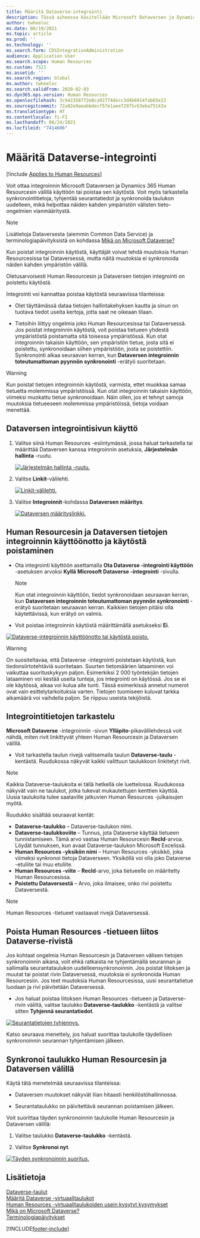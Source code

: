 ```yaml
---
title: Määritä Dataverse-integrointi
description: Tässä aiheessa käsitellään Microsoft Dataversen ja Dynamics 365 Human Resourcesin integrointia.
author: twheeloc
ms.date: 08/19/2021
ms.topic: article
ms.prod: ''
ms.technology: ''
ms.search.form: CDSIntegrationAdministration
audience: Application User
ms.search.scope: Human Resources
ms.custom: 7521
ms.assetid: ''
ms.search.region: Global
ms.author: twheeloc
ms.search.validFrom: 2020-02-03
ms.dyn365.ops.version: Human Resources
ms.openlocfilehash: 3c942358772e8ca92774decc3d4b6914fab65e22
ms.sourcegitcommit: 72a82e9aeabbdecf57e1aee72975c63eba75143a
ms.translationtype: HT
ms.contentlocale: fi-FI
ms.lasthandoff: 08/24/2021
ms.locfileid: "7414606"
---
```

# <a name="configure-dataverse-integration"></a>Määritä Dataverse-integrointi

[!include [Applies to Human Resources](../includes/applies-to-hr.md)]

Voit ottaa integroinnin Microsoft Dataversen ja Dynamics 365 Human Resourcesin välillä käyttöön tai poistaa sen käytöstä. Voit myös tarkastella synkronointitietoja, tyhjentää seurantatiedot ja synkronoida taulukon uudelleen, mikä helpottaa näiden kahden ympäristön välisten tieto-ongelmien vianmääritystä.

> [!NOTE]
> Lisätietoja Dataversesta (aiemmin Common Data Service) ja terminologiapäivityksistä on kohdassa [Mikä on Microsoft Dataverse?](/powerapps/maker/data-platform/data-platform-intro)

Kun poistat integroinnin käytöstä, käyttäjät voivat tehdä muutoksia Human Resourcesissa tai Dataversessä, mutta näitä muutoksia ei synkronoida näiden kahden ympäristön välillä.

Oletusarvoisesti Human Resourcesin ja Dataversen tietojen integrointi on poistettu käytöstä.

Integrointi voi kannattaa poistaa käytöstä seuraavissa tilanteissa:

- Olet täyttämässä dataa tietojen hallintakehyksen kautta ja sinun on tuotava tiedot useita kertoja, jotta saat ne oikeaan tilaan.

- Tietoihin liittyy ongelmia joko Human Resourcesissa tai Dataversessä. Jos poistat integroinnin käytöstä, voit poistaa tietueen yhdestä ympäristöstä poistamatta sitä toisessa ympäristössä. Kun otat integroinnin takaisin käyttöön, sen ympäristön tietue, josta sitä ei poistettu, synkronoidaan siihen ympäristöön, josta se poistettiin. Synkronointi alkaa seuraavan kerran, kun **Dataversen integroinnin toteutumattoman pyynnön synkronointi** -erätyö suoritetaan.

> [!WARNING]
> Kun poistat tietojen integroinnin käytöstä, varmista, ettet muokkaa samaa tietuetta molemmissa ympäristöissä. Kun otat integroinnin takaisin käyttöön, viimeksi muokattu tietue synkronoidaan. Näin ollen, jos et tehnyt samoja muutoksia tietueeseen molemmissa ympäristöissä, tietoja voidaan menettää.

## <a name="access-the-dataverse-integration-page"></a>Dataversen integrointisivun käyttö

1. Valitse siinä Human Resources -esiintymässä, jossa haluat tarkastella tai määrittää Dataversen kanssa integroinnin asetuksia, **Järjestelmän hallinta** -ruutu.

    [![Järjestelmän hallinta -ruutu.](./media/hr-select-system-administration.png)](./media/hr-select-system-administration.png)

2. Valitse **Linkit**-välilehti.

    [![Linkit-välilehti.](./media/hr-system-administration-links.png)](./media/hr-system-administration-links.png)

3. Valitse **Integroinnit**-kohdassa **Dataversen määritys**.

    [![Dataversen määrityslinkki.](./media/hr-admin-integration-dataverse-select.png)](./media/hr-admin-integration-dataverse-select.png)

## <a name="turn-data-integration-between-human-resources-and-dataverse-on-or-off"></a>Human Resourcesin ja Dataversen tietojen integroinnin käyttöönotto ja käytöstä poistaminen

- Ota integrointi käyttöön asettamalla **Ota Dataverse -integrointi käyttöön** -asetuksen arvoksi **Kyllä** **Microsoft Dataverse -integrointi** -sivulla.

    > [!NOTE]
    > Kun otat integroinnin käyttöön, tiedot synkronoidaan seuraavan kerran, kun **Dataversen integroinnin toteutumattoman pyynnön synkronointi** -erätyö suoritetaan seuraavan kerran. Kaikkien tietojen pitäisi olla käytettävissä, kun erätyö on valmis.

- Voit poistaa integroinnin käytöstä määrittämällä asetukseksi **Ei**.

[![Dataverse-integroinnin käyttöönotto tai käytöstä poisto.](./media/hr-admin-integration-dataverse-enable-disable.png)](./media/hr-admin-integration-dataverse-enable-disable.png)

> [!WARNING]
> On suositeltavaa, että Dataverse -integrointi poistetaan käytöstä, kun tiedonsiirtotehtäviä suoritetaan. Suurten tietomäärien lataaminen voi vaikuttaa suorituskykyyn paljon. Esimerkiksi 2 000 työntekijän tietojen lataaminen voi kestää useita tunteja, jos integrointi on käytössä. Jos se ei ole käytössä, aikaa voi kulua alle tunti. Tässä esimerkissä annetut numerot ovat vain esittelytarkoituksia varten. Tietojen tuomiseen kuluvat tarkka aikamäärä voi vaihdella paljon. Se riippuu useista tekijöistä.

## <a name="view-data-integration-details"></a>Integrointitietojen tarkastelu

**Microsoft Dataverse** -integroinnin -sivun **Ylläpito**-pikavälilehdessä voit nähdä, miten rivit linkittyvät yhteen Human Resourcesin ja Dataversen välillä.

- Voit tarkastella taulun rivejä valitsemalla taulun **Dataverse-taulu** -kentästä. Ruudukossa näkyvät kaikki valittuun taulukkoon linkitetyt rivit.

> [!NOTE]
> Kaikkia Dataverse-taulukoita ei tällä hetkellä ole luettelossa. Ruudukossa näkyvät vain ne taulukot, jotka tukevat mukautettujen kenttien käyttöä. Uusia taulukoita tulee saataville jatkuvien Human Resources -julkaisujen myötä.

Ruudukko sisältää seuraavat kentät:

- **Dataverse-taulukko** – Dataverse-taulukon nimi.
- **Dataverse-taulukkoviite** – Tunnus, jota Dataverse käyttää tietueen tunnistamiseen. Tämä arvo vastaa Human Resourcesin **RecId**-arvoa. Löydät tunnuksen, kun avaat Dataverse-taulukon Microsoft Excelissä.
- **Human Resources -yksikön nimi** – Human Resources -yksikkö, joka viimeksi synkronoi tietoja Dataverseen. Yksiköllä voi olla joko Dataverse -etuliite tai muu etuliite.
- **Human Resources -viite** – **RecId**-arvo, joka tietueelle on määritetty Human Resourcesissa.
- **Poistettu Dataversestä** – Arvo, joka ilmaisee, onko rivi poistettu Dataversestä.

> [!NOTE]
> Human Resources -tietueet vastaavat rivejä Dataversessä.

## <a name="remove-the-association-of-a-human-resources-record-from-a-dataverse-row"></a>Poista Human Resources -tietueen liitos Dataverse-rivistä

Jos kohtaat ongelmia Human Resourcesin ja Dataversen välisen tietojen synkronoinnin aikana, voit ehkä ratkaista ne tyhjentämällä seurannan ja sallimalla seurantataulukon uudelleensynkronoinnin. Jos poistat liitoksen ja muutat tai poistat rivin Dataversessä, muutoksia ei synkronoida Human Resourcesiin. Jos teet muutoksia Human Resourcesissa, uusi seurantatietue luodaan ja rivi päivitetään Dataversessä.

- Jos haluat poistaa liitoksen Human Resources -tietueen ja Dataverse-rivin väliltä, valitse taulukko **Dataverse-taulukko** -kentästä ja valitse sitten **Tyhjennä seurantatiedot**.

[![Seurantatietojen tyhjennys.](./media/hr-admin-integration-dataverse-clear-tracking.png)](./media/hr-admin-integration-dataverse-clear-tracking.png)

Katso seuraava menettely, jos haluat suorittaa taulukolle täydellisen synkronoinnin seurannan tyhjentämisen jälkeen.

## <a name="sync-a-table-between-human-resources-and-dataverse"></a>Synkronoi taulukko Human Resourcesin ja Dataversen välillä

Käytä tätä menetelmää seuraavissa tilanteissa:

- Dataversen muutokset näkyvät liian hitaasti henkilöstöhallinnossa.

- Seurantataulukko on päivitettävä seurannan poistamisen jälkeen.

Voit suorittaa täyden synkronoinnin taulukolle Human Resourcesin ja Dataversen välillä:

1. Valitse taulukko **Dataverse-taulukko** -kentästä.

2. Valitse **Synkronoi nyt**.

[![Täyden synkronoinnin suoritus.](./media/hr-admin-integration-dataverse-sync-now.png)](./media/hr-admin-integration-dataverse-sync-now.png)

## <a name="see-also"></a>Lisätietoja

[Dataverse-taulut](hr-developer-entities.md)<br>
[Määritä Dataverse -virtuaalitaulukot](hr-admin-integration-common-data-service-virtual-entities.md)<br>
[Human Resources -virtuaalitaulukoiden usein kysytyt kysymykset](hr-admin-virtual-entity-faq.md)<br>
[Mikä on Microsoft Dataverse?](/powerapps/maker/data-platform/data-platform-intro)<br>
[Terminologiapäivitykset](/powerapps/maker/data-platform/data-platform-intro#terminology-updates)


[!INCLUDE[footer-include](../includes/footer-banner.md)]
